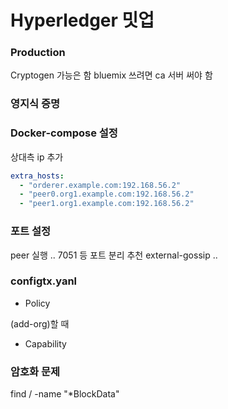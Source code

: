# Hyperledger 밋업

### Production

Cryptogen 가능은 함
bluemix 쓰려면 ca 서버 써야 함

### 영지식 증명

### Docker-compose 설정

상대측 ip 추가

```yml
extra_hosts:
  - "orderer.example.com:192.168.56.2"
  - "peer0.org1.example.com:192.168.56.2"
  - "peer1.org1.example.com:192.168.56.2"
```

### 포트 설정

peer 실행 .. 7051 등 포트 분리 추천
external-gossip ..

### 

### configtx.yanl

* Policy

(add-org)할 때


* Capability



### 암호화 문제


find / -name "*BlockData"

